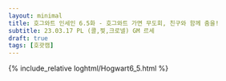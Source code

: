 ```yaml
---
layout: minimal
title: 호그와트 인세인 6.5화 - 호그와트 가면 무도회, 친구와 함께 춤을!
subtitle: 23.03.17 PL (콜,찢,크로넬) GM 르세
draft: true
tags: [호괏캠]
---
```


{% include_relative loghtml/Hogwart6_5.html %}
